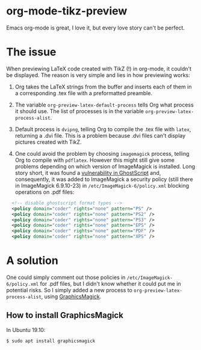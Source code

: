 # org-mode-tikz-preview
Emacs org-mode is great, I love it, but every love story can't be perfect.

# The issue
When previewing LaTeX code created with TikZ (!) in org-mode, it couldn't be displayed. The reason is very simple and lies in how previewing works:

1. Org takes the LaTeX strings from the buffer and inserts each of them in a corresponding .tex file with a preformatted preamble.

1. The variable `org-preview-latex-default-process` tells Org what process it should use. The list of processes is in the variable `org-preview-latex-process-alist`.

1. Default process is `dvipng`, telling Org to compile the .tex file with `latex`, returning a .dvi file. This is a problem because .dvi files can't display pictures created with TikZ.

1. One could avoid the problem by choosing `imagemagick` process, telling Org to compile with `pdflatex`. However this might still give some problems depending on which version of ImageMagick is installed. Long story short, it was found a [vulnerability in GhostScript](https://www.kb.cert.org/vuls/id/332928/) and, consequently, it was added to ImageMagick a security policy (still there in ImageMagick 6.9.10-23) in `/etc/ImageMagick-6/policy.xml` blocking operations on .pdf files:

```xml
  <!-- disable ghostscript format types -->
  <policy domain="coder" rights="none" pattern="PS" />
  <policy domain="coder" rights="none" pattern="PS2" />
  <policy domain="coder" rights="none" pattern="PS3" />
  <policy domain="coder" rights="none" pattern="EPS" />
  <policy domain="coder" rights="none" pattern="PDF" />
  <policy domain="coder" rights="none" pattern="XPS" />
```

# A solution
One could simply comment out those policies in `/etc/ImageMagick-6/policy.xml` for .pdf files, but I didn't know whether it could put me in potential risks. So I simply added a new process to `org-preview-latex-process-alist`, using [GraphicsMagick](http://www.graphicsmagick.org/).

## How to install GraphicsMagick
In Ubuntu 19.10:

`$ sudo apt install graphicsmagick`
